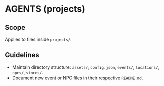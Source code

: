 # AGENTS (projects)

## Scope

Applies to files inside `projects/`.

## Guidelines

- Maintain directory structure: `assets/`, `config.json`, `events/`, `locations/`, `npcs/`, `stores/`.
- Document new event or NPC files in their respective `README.md`.
